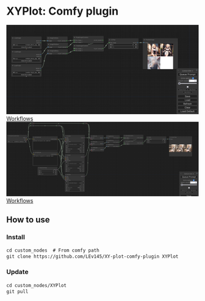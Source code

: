 # XYPlot: Comfy plugin


![Image](./workflows/xy_plot_mini.png)
[Workflows](./workflows/xy_plot_mini.json)
![Image](./workflows/xy_plot_base.png)
[Workflows](./workflows/xy_plot_base.json)


## How to use

### Install

```
cd custom_nodes  # From comfy path
git clone https://github.com/LEv145/XY-plot-comfy-plugin XYPlot
```
### Update

```
cd custom_nodes/XYPlot
git pull
```
